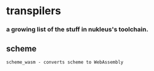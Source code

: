 # transpilers

### a growing list of the stuff in nukleus's toolchain.

## scheme
	
	scheme_wasm - converts scheme to WebAssembly
